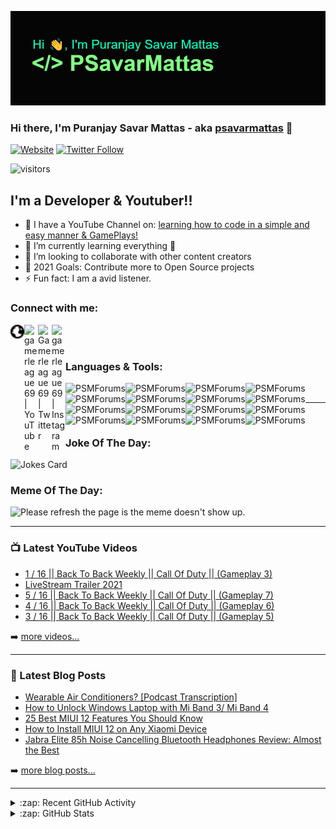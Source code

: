 ![Header](https://github.com/psavarmattas/psavarmattas/blob/master/header.png)

### Hi there, I'm Puranjay Savar Mattas - aka [psavarmattas][website] 👋

[![Website](https://img.shields.io/badge/Website-PSMForums-red?style=for-the-badge&logo=google)](https://psmforums.wordpress.com/)
[![Twitter Follow](https://img.shields.io/badge/Twitter-gamerleague69-blue?style=for-the-badge&logo=twitter)](https://twitter.com/gamerleague69)

![visitors](https://visitor-badge.glitch.me/badge?page_id=psavarmmattas.psavarmattas)

## I'm a Developer & Youtuber!!

- 🔭 I have a YouTube Channel on: [learning how to code in a simple and easy manner & GamePlays!][youtube]
- 🌱 I’m currently learning everything 🤣
- 👯 I’m looking to collaborate with other content creators
- 🥅 2021 Goals: Contribute more to Open Source projects
- ⚡ Fun fact: I am a avid listener. 


### Connect with me:

[<img align="left" alt="PSMForums" width="22px" src="https://raw.githubusercontent.com/iconic/open-iconic/master/svg/globe.svg" />][website]
[<img align="left" alt="gamerleague69 | YouTube" width="22px" src="https://cdn.jsdelivr.net/npm/simple-icons@v3/icons/youtube.svg" />][youtube]
[<img align="left" alt="Gamerleague69 | Twitter" width="22px" src="https://cdn.jsdelivr.net/npm/simple-icons@v3/icons/twitter.svg" />][twitter]
[<img align="left" alt="gamerleague69 | Instagram" width="22px" src="https://cdn.jsdelivr.net/npm/simple-icons@v3/icons/instagram.svg" />][instagram]

<br />
<br />

### Languages & Tools:

<img align="left" alt="PSMForums" src="https://img.shields.io/badge/python%20-%2314354C.svg?&style=for-the-badge&logo=python&logoColor=white"/>
<img align="left" alt="PSMForums" src="https://img.shields.io/badge/c%20-%2300599C.svg?&style=for-the-badge&logo=c&logoColor=white"/>
<img align="left" alt="PSMForums" src="https://img.shields.io/badge/c++%20-%2300599C.svg?&style=for-the-badge&logo=c%2B%2B&ogoColor=white"/>
<img align="left" alt="PSMForums" src="https://img.shields.io/badge/kotlin-%230095D5.svg?&style=for-the-badge&logo=kotlin&logoColor=white"/>
<img align="left" alt="PSMForums" src="https://img.shields.io/badge/html5%20-%23E34F26.svg?&style=for-the-badge&logo=html5&logoColor=white"/>
<img align="left" alt="PSMForums" src="https://img.shields.io/badge/markdown-%23000000.svg?&style=for-the-badge&logo=markdown&logoColor=white"/>
<img align="left" alt="PSMForums" src="https://img.shields.io/badge/material%20ui%20-%230081CB.svg?&style=for-the-badge&logo=material-ui&logoColor=white"/>
<img align="left" alt="PSMForums" src="https://img.shields.io/badge/adobe%20photoshop%20-%2331A8FF.svg?&style=for-the-badge&logo=adobe%20photoshop&logoColor=white"/>
<img align="left" alt="PSMForums" src="https://img.shields.io/badge/adobe%20illustrator%20-%23FF9A00.svg?&style=for-the-badge&logo=adobe%20illustrator&logoColor=white"/>
<img align="left" alt="PSMForums" src="https://img.shields.io/badge/git%20-%23F05033.svg?&style=for-the-badge&logo=git&logoColor=white"/>
<img align="left" alt="PSMForums" src="https://img.shields.io/badge/github%20-%23121011.svg?&style=for-the-badge&logo=github&logoColor=white"/>
<img align="left" alt="PSMForums" src="https://img.shields.io/badge/AWS%20-%23FF9900.svg?&style=for-the-badge&logo=amazon-aws&logoColor=white"/>
<img align="left" alt="PSMForums" src="https://img.shields.io/badge/Google%20Cloud%20-%234285F4.svg?&style=for-the-badge&logo=google-cloud&logoColor=white"/>
<img align="left" alt="PSMForums" src="https://img.shields.io/badge/azure%20-%230072C6.svg?&style=for-the-badge&logo=azure-devops&logoColor=white"/>
<imgalign="left" alt="PSMForums" src="https://img.shields.io/badge/vercel%20-%23000000.svg?&style=for-the-badge&logo=vercel&logoColor=white"/>
<imgalign="left" alt="PSMForums" src="https://img.shields.io/badge/firebase%20-%23039BE5.svg?&style=for-the-badge&logo=firebase"/>
<img align="left" alt="PSMForums" src="https://img.shields.io/badge/mysql-%2300f.svg?&style=for-the-badge&logo=mysql&logoColor=white"/>
<img align="left" alt="PSMForums" src="https://img.shields.io/badge/Jupyter%20-%23F37626.svg?&style=for-the-badge&logo=Jupyter&logoColor=white" />

<br />

---

<br />

### Joke Of The Day:
![Jokes Card](https://readme-jokes.vercel.app/api)


### Meme Of The Day:
<img src='https://random-memer.herokuapp.com/' title="Meme" alt="Please refresh the page is the meme doesn't show up.">

---

### 📺 Latest YouTube Videos

<!-- YOUTUBE:START -->
- [1 / 16 || Back To Back Weekly || Call Of Duty || (Gameplay 3)](https://www.youtube.com/watch?v=IOVW-WU_XH0)
- [LiveStream Trailer 2021](https://www.youtube.com/watch?v=2zSkNeshLeY)
- [5 / 16 || Back To Back Weekly || Call Of Duty || (Gameplay 7)](https://www.youtube.com/watch?v=4r5a5RWOPjA)
- [4 / 16 || Back To Back Weekly || Call Of Duty || (Gameplay 6)](https://www.youtube.com/watch?v=0N8D2lrv3pQ)
- [3 / 16 || Back To Back Weekly || Call Of Duty || (Gameplay 5)](https://www.youtube.com/watch?v=g4Agvt-t-Cs)
<!-- YOUTUBE:END -->

➡️ [more videos...](https://www.youtube.com/channel/UCCLpoIOWWKOFe1s627GwAeQ)

---

### 📕 Latest Blog Posts

<!-- BLOG-POST-LIST:START -->
- [Wearable Air Conditioners? [Podcast Transcription]](https://psmforums.wordpress.com/2020/07/27/wearable-air-conditioners-podcast-transcription/)
- [How to Unlock Windows Laptop with Mi Band 3/ Mi Band 4](https://psmforums.wordpress.com/2020/06/21/how-to-unlock-windows-laptop-with-mi-band-3-mi-band-4/)
- [25 Best MIUI 12 Features You Should Know](https://psmforums.wordpress.com/2020/06/21/25-best-miui-12-features-you-should-know/)
- [How to Install MIUI 12 on Any Xiaomi Device](https://psmforums.wordpress.com/2020/06/21/how-to-install-miui-12-on-any-xiaomi-device/)
- [Jabra Elite 85h Noise Cancelling Bluetooth Headphones Review: Almost the Best](https://psmforums.wordpress.com/2020/06/20/jabra-elite-85h-noise-cancelling-bluetooth-headphones-review-almost-the-best/)
<!-- BLOG-POST-LIST:END -->

➡️ [more blog posts...](https://psmforums.wordpress.com/)

---

<details>
<summary>:zap: Recent GitHub Activity</summary>

<!--START_SECTION:activity-->
1. 🎉 Merged PR [#3](https://github.com/psavarmattas/PSMBot-Virtual-Assistant/pull/3) in [psavarmattas/PSMBot-Virtual-Assistant](https://github.com/psavarmattas/PSMBot-Virtual-Assistant)
2. 💪 Opened PR [#3](https://github.com/psavarmattas/PSMBot-Virtual-Assistant/pull/3) in [psavarmattas/PSMBot-Virtual-Assistant](https://github.com/psavarmattas/PSMBot-Virtual-Assistant)
3. ❗️ Opened issue [#2](https://github.com/psavarmattas/PSMBot-Virtual-Assistant/issues/2) in [psavarmattas/PSMBot-Virtual-Assistant](https://github.com/psavarmattas/PSMBot-Virtual-Assistant)
<!--END_SECTION:activity-->

</details>

<details>
<summary>:zap: GitHub Stats</summary>

<img align="left" alt="PSavarMattas's GitHub Stats" src="https://github-readme-stats.vercel.app/api?username=psavarmattas&show_icons=true&hide_border=true&theme=dark" />

<img align="left" alt="PSavarMattas's Top Languages" src="https://github-readme-stats.vercel.app/api/top-langs/?username=psavarmattas&layout=compact&theme=dark&show_icons=true&hide_border=true" />

</details>

[website]: https://psmforums.wordpress.com/
[twitter]: https://twitter.com/gamerleague69
[youtube]: https://www.youtube.com/channel/UCCLpoIOWWKOFe1s627GwAeQ
[instagram]: https://instagram.com/gamerleague69